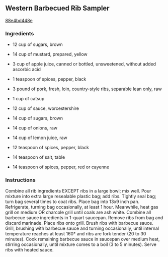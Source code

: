 ## Western Barbecued Rib Sampler

[88e4bd448e](http://www.food.com/recipe/western-barbecued-rib-sampler-151601)

### Ingredients

 - 12 cup of sugars, brown

 - 14 cup of mustard, prepared, yellow

 - 3 cup of apple juice, canned or bottled, unsweetened, without added ascorbic acid

 - 1 teaspoon of spices, pepper, black

 - 3 pound of pork, fresh, loin, country-style ribs, separable lean only, raw

 - 1 cup of catsup

 - 12 cup of sauce, worcestershire

 - 14 cup of sugars, brown

 - 14 cup of onions, raw

 - 14 cup of lemon juice, raw

 - 12 teaspoon of spices, pepper, black

 - 14 teaspoon of salt, table

 - 14 teaspoon of spices, pepper, red or cayenne

### Instructions

Combine all rib ingredients EXCEPT ribs in a large bowl; mix well. Pour mixture into extra large resealable plastic bag; add ribs. Tightly seal bag; turn bag several times to coat ribs. Place bag into 13x9 inch pan. Refrigerate, turning bag occasionally, at least 1 hour. Meanwhile, heat gas grill on medium OR charcole grill until coals are ash white. Combine all barbecue sauce ingredients in 1-quart saucepan. Remove ribs from bag and discard marinade. Place ribs onto grill. Brush ribs with barbecue sauce. Grill, brushing with barbecue sauce and turning occasionally, until internal temperature reaches at least 160* and ribs are fork tender (20 to 30 minutes). Cook remaining barbecue sauce in saucepan over medium heat, stirring occasionally, until mixture comes to a boil (3 to 5 minutes). Serve ribs with heated sauce.